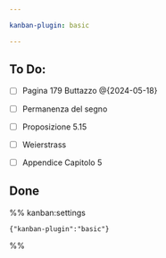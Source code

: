 ```yaml
---

kanban-plugin: basic

---
```


## To Do:

- [ ] Pagina 179 Buttazzo @{2024-05-18}
- [ ] Permanenza del segno
- [ ] Proposizione 5.15
- [ ] Weierstrass
- [ ] Appendice Capitolo 5


## Done





%% kanban:settings
```
{"kanban-plugin":"basic"}
```
%%